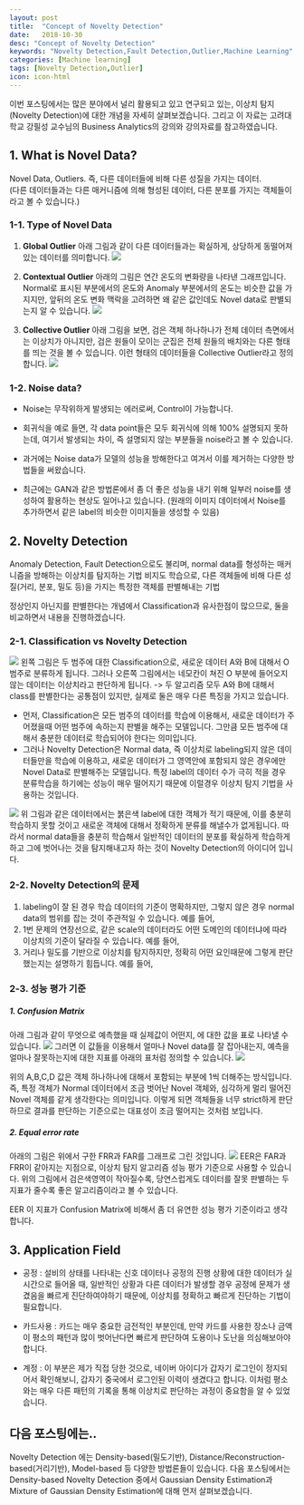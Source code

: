 ```yaml
---
layout: post
title:  "Concept of Novelty Detection"
date:   2018-10-30
desc: "Concept of Novelty Detection"
keywords: "Novelty Detection,Fault Detection,Outlier,Machine Learning"
categories: [Machine learning]
tags: [Novelty Detection,Outlier]
icon: icon-html
---
```


이번 포스팅에서는 많은 분야에서 널리 활용되고 있고 연구되고 있는, 이상치 탐지(Novelty Detection)에 대한 개념을 자세히 살펴보겠습니다. 그리고 이 자료는 고려대학교 강필성 교수님의 Business Analytics의 강의와 강의자료를 참고하였습니다.


## 1. What is Novel Data?
>  
Novel Data, Outliers. 즉, 다른 데이터들에 비해 다른 성질을 가지는 데이터.  
 (다른 데이터들과는 다른 매커니즘에 의해 형성된 데이터, 다른 분포를 가지는 객체들이라고 볼 수 있습니다.)  
 
### 1-1. Type of Novel Data

1. **Global Outlier**
아래 그림과 같이 다른 데이터들과는 확실하게, 상당하게 동떨어져 있는 데이터를 의미합니다.
![](https://i.imgur.com/6X37rai.png?1)

2. **Contextual Outlier**
아래의 그림은 연간 온도의 변화량을 나타낸 그래프입니다. Normal로 표시된 부분에서의 온도와 Anomaly 부분에서의 온도는 비슷한 값을 가지지만, 앞뒤의 온도 변화 맥락을 고려하면 왜 같은 값인데도 Novel data로 판별되는지 알 수 있습니다.
![](https://i.imgur.com/wejkB9D.png)

3. **Collective Outlier**
아래 그림을 보면, 검은 객체 하나하나가 전체 데이터 측면에서는 이상치가 아니지만, 검은 원들이 모이는 군집은 전체 원들의 배치와는 다른 형태를 띄는 것을 볼 수 있습니다. 이런 형태의 데이터들을 Collective Outlier라고 정의합니다.
![](https://i.imgur.com/XSGUXB5.png)


### 1-2. Noise data?
 - Noise는 무작위하게 발생되는 에러로써, Control이 가능합니다.
 
 - 회귀식을 예로 들면, 각 data point들은 모두 회귀식에 의해 100% 설명되지 못하는데, 여기서 발생되는 차이, 즉 설명되지 않는 부분들을 noise라고 볼 수 있습니다.  
 
 - 과거에는 Noise data가 모델의 성능을 방해한다고 여겨서 이를 제거하는 다양한 방법들을 써왔습니다.  
 
 - 최근에는 GAN과 같은 방법론에서 좀 더 좋은 성능을 내기 위해 일부러 noise를 생성하여 활용하는 현상도 일어나고 있습니다. (원래의 이미지 데이터에서 Noise를 추가하면서 같은 label의 비슷한 이미지들을 생성할 수 있음)

## 2. Novelty Detection
>  
Anomaly Detection, Fault Detection으로도 불리며, normal data를 형성하는 매커니즘을 방해하는 이상치를 탐지하는 기법
비지도 학습으로, 다른 객체들에 비해 다른 성질(거리, 분포, 밀도 등)을 가지는 특정한 객체를 판별해내는 기법

정상인지 아닌지를 판별한다는 개념에서 Classification과 유사한점이 많으므로, 둘을 비교하면서 내용을 진행하겠습니다.

### 2-1. Classification vs Novelty Detection
![](https://i.imgur.com/NTdCtTW.png)
왼쪽 그림은 두 범주에 대한 Classification으로, 새로운 데이터 A와 B에 대해서 O 범주로 분류하게 됩니다.
그러나 오른쪽 그림에서는 네모칸이 쳐진 O 부분에 들어오지 않는 데이터는 이상치라고 판단하게 됩니다. 
-> 두 알고리즘 모두 A와 B에 대해서 class를 판별한다는 공통점이 있지만, 실제로 둘은 매우 다른 특징을 가지고 있습니다.
- 먼저, Classification은 모든 범주의 데이터를 학습에 이용해서, 새로운 데이터가 주어졌을때 어떤 범주에 속하는지 판별을 해주는 모델입니다. 그만큼 모든 범주에 대해서 충분한 데이터로 학습되어야 한다는 의미입니다.
- 그러나 Novelty Detection은 Normal data, 즉 이상치로 labeling되지 않은 데이터들만을 학습에 이용하고, 새로운 데이터가 그 영역안에 포함되지 않은 경우에만 Novel Data로 판별해주는 모델입니다. 특정 label의 데이터 수가 극히 적을 경우 분류학습을 하기에는 성능이 매우 떨어지기 때문에 이럴경우 이상치 탐지 기법을 사용하는 것입니다. 

![](https://i.imgur.com/P5qTpIP.png?1)
위 그림과 같은 데이터에서는 붉은색 label에 대한 객체가 적기 때문에, 이를 충분히 학습하지 못할 것이고 새로운 객체에 대해서 정확하게 분류를 해낼수가 없게됩니다. 따라서 normal data들을 충분히 학습해서 일반적인 데이터의 분포를 확실하게 학습하게 하고 그에 벗어나는 것을 탐지해내고자 하는 것이 Novelty Detection의 아이디어 입니다.

### 2-2. Novelty Detection의 문제
1. labeling이 잘 된 경우 학습 데이터의 기준이 명확하지만, 그렇지 않은 경우 normal data의 범위를 잡는 것이 주관적일 수 있습니다. 예를 들어, 
2. 1번 문제의 연장선으로, 같은 scale의 데이터라도 어떤 도메인의 데이터냐에 따라 이상치의 기준이 달라질 수 있습니다. 예를 들어,
3. 거리나 밀도를 기반으로 이상치를 탐지하지만, 정확히 어떤 요인때문에 그렇게 판단했는지는 설명하기 힘듭니다. 예를 들어, 

### 2-3. 성능 평가 기준

##### 1. Confusion Matrix
아래 그림과 같이 무엇으로 예측했을 때 실제값이 어떤지, 에 대한 값을 표로 나타낼 수 있습니다.
![](https://i.imgur.com/AbCTO5z.png)
그러면 이 값들을 이용해서 얼마나 Novel data를 잘 잡아내는지, 예측을 얼마나 잘못하는지에 대한 지표를 아래의 표처럼 정의할 수 있습니다.
![](https://i.imgur.com/VieVIoM.png)

 위의 A,B,C,D 값은 객체 하나하나에 대해서 포함되는 부분에 1씩 더해주는 방식입니다. 
 즉, 특정 객체가 Normal 데이터에서 조금 벗어난 Novel 객체와, 심각하게 멀리 떨어진 Novel 객체를 같게 생각한다는 의미입니다. 
 이렇게 되면 객체들을 너무 strict하게 판단하므로 결과를 판단하는 기준으로는 대표성이 조금 떨어지는 것처럼 보입니다.

##### 2. Equal error rate
아래의 그림은 위에서 구한 FRR과 FAR를 그래프로 그린 것입니다.
![](https://i.imgur.com/QCEE1Pi.png)
EER은 FAR과 FRR이 같아지는 지점으로, 이상치 탐지 알고리즘 성능 평가 기준으로 사용할 수 있습니다.
위의 그림에서 검은색영역이 작아질수록, 당연스럽게도 데이터를 잘못 판별하는 두 지표가 줄수록 좋은 알고리즘이라고 볼 수 있습니다.

EER 이 지표가 Confusion Matrix에 비해서 좀 더 유연한 성능 평가 기준이라고 생각합니다.
## 3. Application Field
- 공정 : 설비의 상태를 나타내는 신호 데이터나 공정의 진행 상황에 대한 데이터가 실시간으로 들어올 때, 일반적인 상황과 다른 데이터가 발생할 경우 공정에 문제가 생겼음을 빠르게 진단하여야하기 때문에, 이상치를 정확하고 빠르게 진단하는 기법이 필요합니다.

- 카드사용 : 카드는 매우 중요한 금전적인 부분인데, 만약 카드를 사용한 장소나 금액이 평소의 패턴과 많이 벗어난다면 빠르게 판단하여 도용이나 도난을 의심해보아야 합니다.

- 계정 : 이 부분은 제가 직접 당한 것으로, 네이버 아이디가 갑자기 로그인이 정지되어서 확인해보니, 갑자기 중국에서 로그인된 이력이 생겼다고 합니다. 이처럼 평소와는 매우 다른 패턴의 기록을 통해 이상치로 판단하는 과정이 중요함을 알 수 있었습니다.

## 다음 포스팅에는..

Novelty Detection 에는 Density-based(밀도기반), Distance/Reconstruction-based(거리기반), Model-based 등 다양한 방법론들이 있습니다. 다음 포스팅에서는 Density-based Novelty Detection 중에서 Gaussian Density Estimation과 Mixture of Gaussian Density Estimation에 대해 먼저 살펴보겠습니다.
